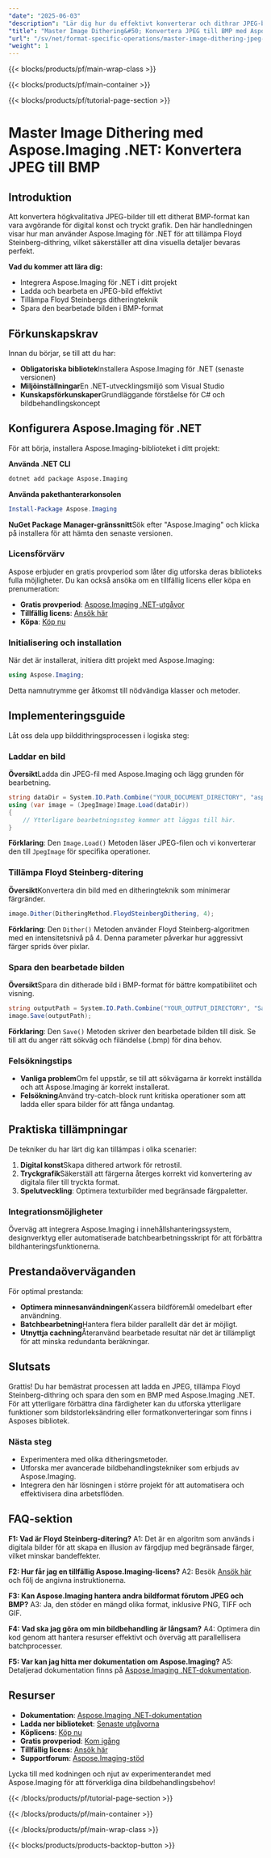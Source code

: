 ```yaml
---
"date": "2025-06-03"
"description": "Lär dig hur du effektivt konverterar och dithrar JPEG-bilder till BMP-format med Aspose.Imaging för .NET. Bemästra Floyd Steinberg-dithring för förbättrat färgdjup."
"title": "Master Image Dithering&#50; Konvertera JPEG till BMP med Aspose.Imaging i .NET"
"url": "/sv/net/format-specific-operations/master-image-dithering-jpeg-bmp-aspose-imaging-net/"
"weight": 1
---
```


{{< blocks/products/pf/main-wrap-class >}}

{{< blocks/products/pf/main-container >}}

{{< blocks/products/pf/tutorial-page-section >}}
# Master Image Dithering med Aspose.Imaging .NET: Konvertera JPEG till BMP

## Introduktion

Att konvertera högkvalitativa JPEG-bilder till ett ditherat BMP-format kan vara avgörande för digital konst och tryckt grafik. Den här handledningen visar hur man använder Aspose.Imaging för .NET för att tillämpa Floyd Steinberg-dithring, vilket säkerställer att dina visuella detaljer bevaras perfekt.

**Vad du kommer att lära dig:**
- Integrera Aspose.Imaging för .NET i ditt projekt
- Ladda och bearbeta en JPEG-bild effektivt
- Tillämpa Floyd Steinbergs ditheringteknik
- Spara den bearbetade bilden i BMP-format

## Förkunskapskrav

Innan du börjar, se till att du har:
- **Obligatoriska bibliotek**Installera Aspose.Imaging för .NET (senaste versionen)
- **Miljöinställningar**En .NET-utvecklingsmiljö som Visual Studio
- **Kunskapsförkunskaper**Grundläggande förståelse för C# och bildbehandlingskoncept

## Konfigurera Aspose.Imaging för .NET

För att börja, installera Aspose.Imaging-biblioteket i ditt projekt:

**Använda .NET CLI**
```bash
dotnet add package Aspose.Imaging
```

**Använda pakethanterarkonsolen**
```powershell
Install-Package Aspose.Imaging
```

**NuGet Package Manager-gränssnitt**Sök efter "Aspose.Imaging" och klicka på installera för att hämta den senaste versionen.

### Licensförvärv

Aspose erbjuder en gratis provperiod som låter dig utforska deras biblioteks fulla möjligheter. Du kan också ansöka om en tillfällig licens eller köpa en prenumeration:
- **Gratis provperiod**: [Aspose.Imaging .NET-utgåvor](https://releases.aspose.com/imaging/net/)
- **Tillfällig licens**: [Ansök här](https://purchase.aspose.com/temporary-license/)
- **Köpa**: [Köp nu](https://purchase.aspose.com/buy)

### Initialisering och installation

När det är installerat, initiera ditt projekt med Aspose.Imaging:
```csharp
using Aspose.Imaging;
```
Detta namnutrymme ger åtkomst till nödvändiga klasser och metoder.

## Implementeringsguide

Låt oss dela upp bilddithringsprocessen i logiska steg:

### Laddar en bild

**Översikt**Ladda din JPEG-fil med Aspose.Imaging och lägg grunden för bearbetning.
```csharp
string dataDir = System.IO.Path.Combine("YOUR_DOCUMENT_DIRECTORY", "aspose-logo.jpg");
using (var image = (JpegImage)Image.Load(dataDir))
{
    // Ytterligare bearbetningssteg kommer att läggas till här.
}
```
**Förklaring**: Den `Image.Load()` Metoden läser JPEG-filen och vi konverterar den till `JpegImage` för specifika operationer.

### Tillämpa Floyd Steinberg-ditering

**Översikt**Konvertera din bild med en ditheringteknik som minimerar färgränder.
```csharp
image.Dither(DitheringMethod.FloydSteinbergDithering, 4);
```
**Förklaring**: Den `Dither()` Metoden använder Floyd Steinberg-algoritmen med en intensitetsnivå på 4. Denna parameter påverkar hur aggressivt färger sprids över pixlar.

### Spara den bearbetade bilden

**Översikt**Spara din ditherade bild i BMP-format för bättre kompatibilitet och visning.
```csharp
string outputPath = System.IO.Path.Combine("YOUR_OUTPUT_DIRECTORY", "SampleImage_out.bmp");
image.Save(outputPath);
```
**Förklaring**: Den `Save()` Metoden skriver den bearbetade bilden till disk. Se till att du anger rätt sökväg och filändelse (.bmp) för dina behov.

### Felsökningstips

- **Vanliga problem**Om fel uppstår, se till att sökvägarna är korrekt inställda och att Aspose.Imaging är korrekt installerat.
- **Felsökning**Använd try-catch-block runt kritiska operationer som att ladda eller spara bilder för att fånga undantag.

## Praktiska tillämpningar

De tekniker du har lärt dig kan tillämpas i olika scenarier:
1. **Digital konst**Skapa dithered artwork för retrostil.
2. **Tryckgrafik**Säkerställ att färgerna återges korrekt vid konvertering av digitala filer till tryckta format.
3. **Spelutveckling**: Optimera texturbilder med begränsade färgpaletter.

### Integrationsmöjligheter

Överväg att integrera Aspose.Imaging i innehållshanteringssystem, designverktyg eller automatiserade batchbearbetningsskript för att förbättra bildhanteringsfunktionerna.

## Prestandaöverväganden

För optimal prestanda:
- **Optimera minnesanvändningen**Kassera bildföremål omedelbart efter användning.
- **Batchbearbetning**Hantera flera bilder parallellt där det är möjligt.
- **Utnyttja cachning**Återanvänd bearbetade resultat när det är tillämpligt för att minska redundanta beräkningar.

## Slutsats

Grattis! Du har bemästrat processen att ladda en JPEG, tillämpa Floyd Steinberg-dithring och spara den som en BMP med Aspose.Imaging .NET. För att ytterligare förbättra dina färdigheter kan du utforska ytterligare funktioner som bildstorleksändring eller formatkonverteringar som finns i Asposes bibliotek.

### Nästa steg

- Experimentera med olika ditheringsmetoder.
- Utforska mer avancerade bildbehandlingstekniker som erbjuds av Aspose.Imaging.
- Integrera den här lösningen i större projekt för att automatisera och effektivisera dina arbetsflöden.

## FAQ-sektion

**F1: Vad är Floyd Steinberg-ditering?**
A1: Det är en algoritm som används i digitala bilder för att skapa en illusion av färgdjup med begränsade färger, vilket minskar bandeffekter.

**F2: Hur får jag en tillfällig Aspose.Imaging-licens?**
A2: Besök [Ansök här](https://purchase.aspose.com/temporary-license/) och följ de angivna instruktionerna.

**F3: Kan Aspose.Imaging hantera andra bildformat förutom JPEG och BMP?**
A3: Ja, den stöder en mängd olika format, inklusive PNG, TIFF och GIF.

**F4: Vad ska jag göra om min bildbehandling är långsam?**
A4: Optimera din kod genom att hantera resurser effektivt och överväg att parallellisera batchprocesser.

**F5: Var kan jag hitta mer dokumentation om Aspose.Imaging?**
A5: Detaljerad dokumentation finns på [Aspose.Imaging .NET-dokumentation](https://reference.aspose.com/imaging/net/).

## Resurser
- **Dokumentation**: [Aspose.Imaging .NET-dokumentation](https://reference.aspose.com/imaging/net/)
- **Ladda ner biblioteket**: [Senaste utgåvorna](https://releases.aspose.com/imaging/net/)
- **Köplicens**: [Köp nu](https://purchase.aspose.com/buy)
- **Gratis provperiod**: [Kom igång](https://releases.aspose.com/imaging/net/)
- **Tillfällig licens**: [Ansök här](https://purchase.aspose.com/temporary-license/)
- **Supportforum**: [Aspose.Imaging-stöd](https://forum.aspose.com/c/imaging/10)

Lycka till med kodningen och njut av experimenterandet med Aspose.Imaging för att förverkliga dina bildbehandlingsbehov!

{{< /blocks/products/pf/tutorial-page-section >}}

{{< /blocks/products/pf/main-container >}}

{{< /blocks/products/pf/main-wrap-class >}}

{{< blocks/products/products-backtop-button >}}